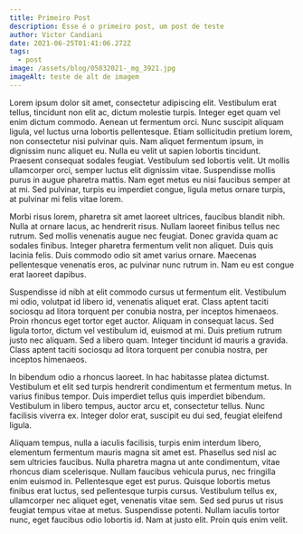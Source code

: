 ```yaml
---
title: Primeiro Post
description: Esse é o primeiro post, um post de teste
author: Victor Candiani
date: 2021-06-25T01:41:06.272Z
tags:
  - post
image: /assets/blog/05032021-_mg_3921.jpg
imageAlt: teste de alt de imagem
---
```

Lorem ipsum dolor sit amet, consectetur adipiscing elit. Vestibulum erat tellus, tincidunt non elit ac, dictum molestie turpis. Integer eget quam vel enim dictum commodo. Aenean ut fermentum orci. Nunc suscipit aliquam ligula, vel luctus urna lobortis pellentesque. Etiam sollicitudin pretium lorem, non consectetur nisi pulvinar quis. Nam aliquet fermentum ipsum, in dignissim nunc aliquet eu. Nulla eu velit ut sapien lobortis tincidunt. Praesent consequat sodales feugiat. Vestibulum sed lobortis velit. Ut mollis ullamcorper orci, semper luctus elit dignissim vitae. Suspendisse mollis purus in augue pharetra mattis. Nam eget metus eu nisi faucibus semper at at mi. Sed pulvinar, turpis eu imperdiet congue, ligula metus ornare turpis, at pulvinar mi felis vitae lorem.

Morbi risus lorem, pharetra sit amet laoreet ultrices, faucibus blandit nibh. Nulla at ornare lacus, ac hendrerit risus. Nullam laoreet finibus tellus nec rutrum. Sed mollis venenatis augue nec feugiat. Donec gravida quam ac sodales finibus. Integer pharetra fermentum velit non aliquet. Duis quis lacinia felis. Duis commodo odio sit amet varius ornare. Maecenas pellentesque venenatis eros, ac pulvinar nunc rutrum in. Nam eu est congue erat laoreet dapibus.

Suspendisse id nibh at elit commodo cursus ut fermentum elit. Vestibulum mi odio, volutpat id libero id, venenatis aliquet erat. Class aptent taciti sociosqu ad litora torquent per conubia nostra, per inceptos himenaeos. Proin rhoncus eget tortor eget auctor. Aliquam in consequat lacus. Sed ligula tortor, dictum vel vestibulum id, euismod at mi. Duis pretium rutrum justo nec aliquam. Sed a libero quam. Integer tincidunt id mauris a gravida. Class aptent taciti sociosqu ad litora torquent per conubia nostra, per inceptos himenaeos.

In bibendum odio a rhoncus laoreet. In hac habitasse platea dictumst. Vestibulum et elit sed turpis hendrerit condimentum et fermentum metus. In varius finibus tempor. Duis imperdiet tellus quis imperdiet bibendum. Vestibulum in libero tempus, auctor arcu et, consectetur tellus. Nunc facilisis viverra ex. Integer dolor erat, suscipit eu dui sed, feugiat eleifend ligula.

Aliquam tempus, nulla a iaculis facilisis, turpis enim interdum libero, elementum fermentum mauris magna sit amet est. Phasellus sed nisl ac sem ultricies faucibus. Nulla pharetra magna ut ante condimentum, vitae rhoncus diam scelerisque. Nullam faucibus vehicula purus, nec fringilla enim euismod in. Pellentesque eget est purus. Quisque lobortis metus finibus erat luctus, sed pellentesque turpis cursus. Vestibulum tellus ex, ullamcorper nec aliquet eget, venenatis vitae sem. Sed sed purus ut risus feugiat tempus vitae at metus. Suspendisse potenti. Nullam iaculis tortor nunc, eget faucibus odio lobortis id. Nam at justo elit. Proin quis enim velit.
